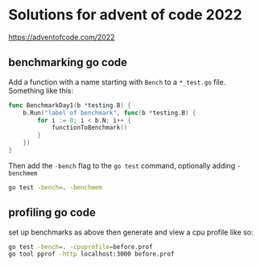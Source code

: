 # Solutions for advent of code 2022

https://adventofcode.com/2022

## benchmarking go code

Add a function with a name starting with `Bench` to a `*_test.go` file. Something like this:

```go
func BenchmarkDay1(b *testing.B) {
	b.Run("label of benchmark", func(b *testing.B) {
		for i := 0; i < b.N; i++ {
			functionToBenchmark()
		}
	})
}
```

Then add the `-bench` flag to the `go test` command, optionally adding `-benchmem`

```bash
go test -bench=. -benchmem
```

## profiling go code

set up benchmarks as above then generate and view a cpu profile like so:

```bash
go test -bench=. -cpuprofile=before.prof
go tool pprof -http localhost:3000 before.prof
```
